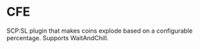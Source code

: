 ﻿# CFE

SCP:SL plugin that makes coins explode based on a configurable percentage. Supports WaitAndChill.
